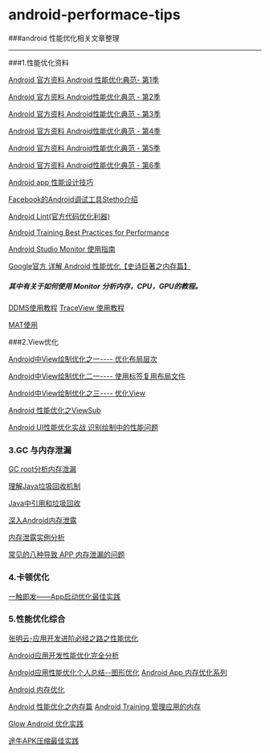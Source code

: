 # android-performace-tips

###android 性能优化相关文章整理

-------------------------------

###1.性能优化资料

[Android 官方资料 Android 性能优化典范- 第1季][0]

[Android 官方资料 Android性能优化典范 - 第2季][1]

[Android 官方资料 Android性能优化典范 - 第3季](http://hukai.me/android-performance-patterns-season-3/)

[Android 官方资料 Android性能优化典范 - 第4季](http://hukai.me/android-performance-patterns-season-4/)

[Android 官方资料 Android性能优化典范 - 第5季](http://hukai.me/android-performance-patterns-season-5/)

[Android 官方资料 Android性能优化典范 - 第6季](http://hukai.me/android-performance-patterns-season-6/)

[Android app 性能设计技巧][2]

[Facebook的Android调试工具Stetho介绍][3]

[Android Lint(官方代码优化利器)][4]

[Android Training Best Practices for Performance](https://developer.android.com/training/articles/perf-tips.html)

[Android Studio Monitor 使用指南](https://developer.android.com/studio/profile/android-monitor.html)

[Google官方 详解 Android 性能优化【史诗巨著之内存篇】](http://mp.weixin.qq.com/s?__biz=MzI2OTQxMTM4OQ==&mid=2247484153&idx=1&sn=eecb8a4587354b39c03fa6e1eadae0a4&chksm=eae1f7abdd967ebd36e65a03117cd6e986bc3bd642ce9506b124904ec9c5871c466437293783&mpshare=1&scene=1&srcid=1103qjWHQbN0bJ4gslH9S596#rd)

##### 其中有关于如何使用 Monitor 分析内存，CPU，GPU的教程。

[DDMS使用教程](https://developer.android.com/studio/profile/ddms.html)
[TraceView 使用教程](http://bxbxbai.github.io/2014/10/25/use-trace-view/)

[MAT使用](http://blog.csdn.net/huxiaoqiao163/article/details/72731017)


###2.View优化

[Android中View绘制优化之一---- 优化布局层次][5]

[Android中View绘制优化二一---- 使用<include />标签复用布局文件][6]

[Android中View绘制优化之三---- 优化View][7]

[Android 性能优化之ViewSub](http://www.cnblogs.com/lwbqqyumidi/p/4047108.html)

[Android UI性能优化实战 识别绘制中的性能问题](http://blog.csdn.net/lmj623565791/article/details/45556391)


### 3.GC 与内存泄漏
[GC root分析内存泄漏](http://www.jianshu.com/p/f5582d9a0f73)

[理解Java垃圾回收机制](http://jayfeng.com/2016/03/11/%E7%90%86%E8%A7%A3Java%E5%9E%83%E5%9C%BE%E5%9B%9E%E6%94%B6%E6%9C%BA%E5%88%B6/)

[Java中引用和垃圾回收](http://buptguo.com/2016/03/30/gc-and-reference-in-java/)

[深入Android内存泄露](http://blog.csdn.net/ccj659/article/details/53032683)

[内存泄露实例分析](http://www.jianshu.com/p/cbe2ee08ca02)

[常见的八种导致 APP 内存泄漏的问题](http://www.apkbus.com/blog-705730-60636.html)


### 4.卡顿优化
[一触即发——App启动优化最佳实践](http://blog.csdn.net/eclipsexys/article/details/53044990)


### 5.性能优化综合

[张明云-应用开发进阶必经之路之性能优化](https://github.com/OpenDevTeam/OpenBox/blob/master/topic/%5BAndroid技术专题%5D应用开发进阶必经之路之性能优化.md)

[Android应用开发性能优化完全分析](http://blog.csdn.net/yanbober/article/details/48394201)

[Android应用性能优化个人总结--图形优化](https://mp.weixin.qq.com/s?__biz=MzAxMzYyNDkyNA==&mid=403778409&idx=1&sn=2955f5209f2cb46c327167e9f558013c&scene=0&key=710a5d99946419d93bd87693b2fb201a979a3f06f49072f49e0e5dd05b91de2dbe204e56cbcd8c71cac94e931791f5f3&ascene=0&uin=ODU2NjQ0ODgx&devicetype=iMac+MacBookPro12%2C1+OSX+OSX+10.11.4+build(15E65)&version=11020201&pass_ticket=NpyEx%2Bv110qEyBfX%2FXCGo55tZw3peFfAhXrILZbS0gX3U7PSt2FR04BNIg%2BNPeQA)
[Android App 内存优化系列](http://www.jianshu.com/p/48475df838d9)

[Android 内存优化](http://blog.csdn.net/a396901990/article/details/38904543)

[Android 性能优化之内存篇](http://hukai.me/android-performance-memory/)
[Android Training 管理应用的内存](http://hukai.me/android-training-managing_your_app_memory/)

[Glow Android 优化实践](http://www.diycode.cc/topics/394)

[途牛APK压缩最佳实践](http://mp.weixin.qq.com/s?__biz=MzAwOTE0ODEwMQ==&mid=2650686686&idx=1&sn=192f968e71621fa9fdf20f22c014e893&chksm=836ee774b4196e624e57308b1807fd5328271c80af7393b34f96e392ed4dcf30bc62b389d6b0&mpshare=1&scene=1&srcid=11047fPZims2Q9KIEfojkjCU#rd)




[0]:http://hukai.me/android-performance-patterns/
[1]:http://hukai.me/android-performance-patterns-season-2/

[2]:http://www.onsandroid.com/2014/10/android-application-designing-for.html
[3]:http://www.androidcn.org/topic/552fabaa8ca8a1e07687e999
[4]:http://blog.csdn.net/sunchaoenter/article/details/7319933
[5]:http://blog.csdn.net/qinjuning/article/details/7944148
[6]:http://blog.csdn.net/qinjuning/article/details/7957858
[7]:http://blog.csdn.net/qinjuning/article/details/7972991

